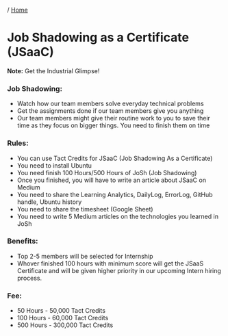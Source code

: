 / [Home](index.md)

# Job Shadowing as a Certificate  (JSaaC)

**Note:** Get the Industrial Glimpse!

### Job Shadowing:
- Watch how our team members solve everyday technical problems
- Get the assignments done if our team members give you anything
- Our team members might give their routine work to you to save their time as they focus on bigger things. You need to finish them on time

### Rules:
- You can use Tact Credits for JSaaC (Job Shadowing As a Certificate)
- You need to install Ubuntu
- You need finish 100 Hours/500 Hours of JoSh (Job Shadowing)
- Once you finished, you will have to write an article about JSaaC on Medium
- You need to share the Learning Analytics, DailyLog, ErrorLog, GitHub handle, Ubuntu history
- You need to share the timesheet (Google Sheet)
- You need to write 5 Medium articles on the technologies you learned in JoSh

### Benefits:
- Top 2-5 members will be selected for Internship
- Whover finished 100 hours with minimum score will get the JSaaS Certificate and will be given higher priority in our upcoming Intern hiring process.

### Fee:
- 50 Hours  - 50,000 Tact Credits
- 100 Hours - 60,000 Tact Credits
- 500 Hours - 300,000 Tact Credits